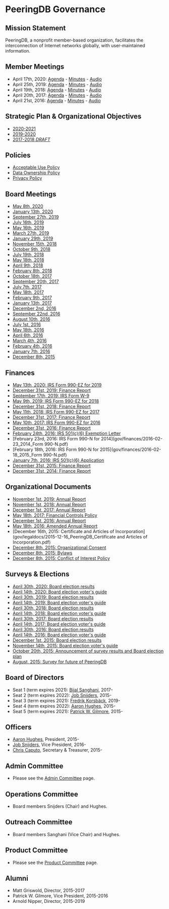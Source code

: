 
# PeeringDB Governance

## Mission Statement

PeeringDB, a nonprofit member-based organization, facilitates the interconnection of Internet networks globally, with user-maintained information.

## Member Meetings

- April 17th, 2020: [Agenda](gov/legaldocs/2020-04-17_PeeringDB_Member_Meeting_Agenda.txt) - [Minutes](gov/legaldocs/2020-04-17_PeeringDB_Member_Meeting_Minutes.pdf) - [Audio](gov/legaldocs/2020-04-17_PeeringDB_Member_Meeting_Audio.mp3)
- April 25th, 2019: [Agenda](gov/legaldocs/2019-04-25_PeeringDB_Member_Meeting_Agenda.txt) - [Minutes](gov/legaldocs/2019-04-25_PeeringDB_Member_Meeting_Minutes.pdf) - [Audio](gov/legaldocs/2019-04-25_PeeringDB_Member_Meeting_Audio.mp3)
- April 19th, 2018: [Agenda](gov/legaldocs/2018-04-19_PeeringDB_Member_Meeting_Agenda.txt) - [Minutes](gov/legaldocs/2018-04-19_PeeringDB_Member_Meeting_Minutes.pdf) - [Audio](gov/legaldocs/2018-04-19_PeeringDB_Member_Meeting_Audio.mp3)
- April 20th, 2017: [Agenda](gov/legaldocs/2017-04-20_PeeringDB_Member_Meeting_Agenda.txt) - [Minutes](gov/legaldocs/2017-04-20_PeeringDB_Member_Meeting_Minutes.pdf) - [Audio](gov/legaldocs/2017-04-20_PeeringDB_Member_Meeting_Audio.mp3)
- April 21st, 2016: [Agenda](gov/legaldocs/2016-04-21_PeeringDB_Member_Meeting_Agenda.txt) - [Minutes](gov/legaldocs/2016-04-21_PeeringDB_Member_Meeting_Minutes.pdf) - [Audio](gov/legaldocs/2016-04-21_PeeringDB_Member_Meeting_Audio.mp3)

## Strategic Plan & Organizational Objectives

- [2020-2021](gov/misc/2020-05-21-PeeringDB_Strategic_Plan_2020-2021.pdf)
- [2019-2020](gov/misc/2019-05-20-PeeringDB_Strategic_Plan_2019-2020.pdf)
- [2017-2018 *DRAFT*](gov/misc/2017-02-09-PeeringDB_Strategic_Plan_2017-2018-DRAFT.pdf)

## Policies

- [Acceptable Use Policy](https://www.peeringdb.com/aup)
- [Data Ownership Policy](gov/misc/2020-04-06_PeeringDB_Data_Ownership_Policy_Document_v1.0.pdf)
- [Privacy Policy](gov/misc/2017-04-02-PeeringDB_Privacy_Policy.pdf)

## Board Meetings

- [May 8th, 2020](gov/legaldocs/2020-05-08_PeeringDB_Board_Minutes.pdf)
- [January 13th, 2020](gov/legaldocs/2020-01-13_PeeringDB_Board_Minutes.pdf)
- [September 27th, 2019](gov/legaldocs/2019-09-27_PeeringDB_Board_Minutes.pdf)
- [July 16th, 2019](gov/legaldocs/2019-07-16_PeeringDB_Board_Minutes.pdf)
- [May 16th, 2019](gov/legaldocs/2019-05-16_PeeringDB_Board_Minutes.pdf)
- [March 27th, 2019](gov/legaldocs/2019-03-27_PeeringDB_Board_Minutes.pdf)
- [January 29th, 2019](gov/legaldocs/2019-01-29_PeeringDB_Board_Minutes.pdf)
- [November 15th, 2018](gov/legaldocs/2018-11-15_PeeringDB_Board_Minutes.pdf)
- [October 9th, 2018](gov/legaldocs/2018-10-09_PeeringDB_Board_Minutes.pdf)
- [July 19th, 2018](gov/legaldocs/2018-07-19_PeeringDB_Board_Minutes.pdf)
- [May 18th, 2018](gov/legaldocs/2018-05-18_PeeringDB_Board_Consent_of_Directors_in_Lieu_of_Annual_Meeting.pdf)
- [April 9th, 2018](gov/legaldocs/2018-04-09_PeeringDB_Board_Minutes.pdf)
- [February 8th, 2018](gov/legaldocs/2018-02-08_PeeringDB_Board_Minutes.pdf)
- [October 18th, 2017](gov/legaldocs/2017-10-18_PeeringDB_Board_Minutes.pdf)
- [September 20th, 2017](gov/legaldocs/2017-09-20_PeeringDB_Board_Minutes.pdf)
- [July 7th, 2017](gov/legaldocs/2017-07-07_PeeringDB_Board_Minutes.pdf)
- [May 18th, 2017](gov/legaldocs/2017-05-18_PeeringDB_Board_Minutes.pdf)
- [February 9th, 2017](gov/legaldocs/2017-02-09_PeeringDB_Board_Minutes.pdf)
- [January 13th, 2017](gov/legaldocs/2017-01-13_PeeringDB_Board_Minutes.pdf)
- [December 2nd, 2016](gov/legaldocs/2016-12-02_PeeringDB_Board_Minutes.pdf)
- [September 22nd, 2016](gov/legaldocs/2016-09-22_PeeringDB_Board_Minutes.pdf)
- [August 10th, 2016](gov/legaldocs/2016-08-10_PeeringDB_Board_Minutes.pdf)
- [July 1st, 2016](gov/legaldocs/2016-07-01_PeeringDB_Board_Minutes.pdf)
- [May 18th, 2016](gov/legaldocs/2016-05-18_PeeringDB_Board_Minutes.pdf)
- [April 6th, 2016](gov/legaldocs/2016-04-06_PeeringDB_Board_Minutes.pdf)
- [March 4th, 2016](gov/legaldocs/2016-03-04_PeeringDB_Board_Minutes.pdf)
- [February 4th, 2016](gov/legaldocs/2016-02-04_PeeringDB_Board_Minutes.pdf)
- [January 7th, 2016](gov/legaldocs/2016-01-07_PeeringDB_Board_Minutes.pdf)
- [December 8th, 2015](gov/legaldocs/2015-12-08_PeeringDB_Board_Minutes.pdf)

## Finances

- [May 13th, 2020: IRS Form 990-EZ for 2019](gov/finances/2020-05-13_2019_Form_990-EZ.pdf)
- [December 31st, 2019: Finance Report](gov/finances/2019-12-31_PeeringDB_Finances.pdf)
- [September 17th, 2019: IRS Form W-9](gov/finances/2019-09-17_PeeringDB_IRS_Form_W-9.pdf)
- [May 9th, 2019: IRS Form 990-EZ for 2018](gov/finances/2019-05-09_2018_Form_990-EZ.pdf)
- [December 31st, 2018: Finance Report](gov/finances/2018-12-31_PeeringDB_Finances.pdf)
- [May 11th, 2018: IRS Form 990-EZ for 2017](gov/finances/2018-05-11_2017_Form_990-EZ.pdf)
- [December 31st, 2017: Finance Report](gov/finances/2017-12-31_PeeringDB_Finances.pdf)
- [May 10th, 2017: IRS Form 990-EZ for 2016](gov/finances/2017-05-10_2016_Form_990-EZ.pdf)
- [December 31st, 2016: Finance Report](gov/finances/2016-12-31_PeeringDB_Finances.pdf)
- [February 24th, 2016: IRS 501(c)(6) Exemption Letter](gov/finances/2016-02-24_PeeringDB_IRS_501(c)(6)_Exemption_Letter.pdf)
- [February 23rd, 2016: IRS Form 990-N for 2014](gov/finances/2016-02-23_2014_Form 990-N.pdf)
- [February 18th, 2016: IRS Form 990-N for 2015](gov/finances/2016-02-18_2015_Form 990-N.pdf)
- [January 7th, 2016: IRS 501(c)(6) Application](gov/finances/2016-01-07_PeeringDB_Non_Profit_Filing.pdf)
- [December 31st, 2015: Finance Report](gov/finances/2015-12-31_PeeringDB_Finances.pdf)
- [December 31st, 2014: Finance Report](gov/finances/2014-12-31_PeeringDB_Finances.pdf)

## Organizational Documents

- [November 1st, 2019: Annual Report](gov/legaldocs/2019-11-01_PeeringDB_Annual_Report.pdf)
- [November 1st, 2018: Annual Report](gov/legaldocs/2018-11-01_PeeringDB_Annual_Report.pdf)
- [December 1st, 2017: Annual Report](gov/legaldocs/2017-12-01_PeeringDB_Annual_Report.pdf)
- [May 18th, 2017: Financial Controls Policy](gov/legaldocs/2017-05-18_PeeringDB_Financial_Controls_Policy.pdf)
- [December 1st, 2016: Annual Report](gov/legaldocs/2016-12-01_PeeringDB_Annual_Report.pdf)
- [May 18th, 2016: Amended Annual Report](gov/legaldocs/2016-05-18_PeeringDB_Amended_Annual_Report.pdf)
- [December 16th, 2015: Certificate and Articles of Incorporation](gov/legaldocs/2015-12-16_PeeringDB_Certificate and Articles of Incorporation.pdf)
- [December 8th, 2015: Organizational Consent](gov/legaldocs/2015-12-08_PeeringDB_Organizational_Consent.pdf)
- [December 8th, 2015: Bylaws](gov/legaldocs/2015-12-08_PeeringDB_Bylaws.pdf)
- [December 8th, 2015: Conflict of Interest Policy](gov/legaldocs/2015-12-08_PeeringDB_Conflict_of_Interest_Policy.pdf)

## Surveys & Elections

- [April 30th, 2020: Board election results](gov/misc/2020-04-30_Comprehensive_Poll_Results.pdf)
- [April 14th, 2020: Board election voter's guide](gov/misc/2020-04-14_election.html)
- [April 30th, 2019: Board election results](gov/misc/2019-04-30_Comprehensive_Poll_Results.pdf)
- [April 14th, 2019: Board election voter's guide](gov/misc/2019-04-14_election.html)
- [April 30th, 2018: Board election results](gov/misc/2018-04-30_Comprehensive_Poll_Results.pdf)
- [April 14th, 2018: Board election voter's guide](gov/misc/2018-04-14_election.html)
- [April 30th, 2017: Board election results](gov/misc/2017-04-30_Comprehensive_Poll_Results.pdf)
- [April 14th, 2017: Board election voter's guide](gov/misc/2017-04-14_election.html)
- [April 30th, 2016: Board election results](gov/misc/2016-04-30_Comprehensive_Poll_Results.pdf)
- [April 14th, 2016: Board election voter's guide](gov/misc/2016-04-14_election.html)
- [December 1st, 2015: Board election results](gov/misc/2015-12-01_Comprehensive_Poll_Results.pdf)
- [November 14th, 2015: Board election voter's guide](gov/misc/2015-11-14_election.html)
- [October 20th, 2015: Announcement of survey results and Board election plan](gov/misc/2015-10-20_Announcement.txt)
- [August, 2015: Survey for future of PeeringDB](gov/misc/2015-08-00_PDB_Survey_results.pdf)

## Board of Directors

- Seat 1 (term expires 2021): [Bijal Sanghani](mailto:bijal@peeringdb.com), 2017-
- Seat 2 (term expires 2022): [Job Snijders](mailto:job@peeringdb.com), 2015-
- Seat 3 (term expires 2021): [Fredrik Korsbäck](mailto:fk@peeringdb.com), 2019-
- Seat 4 (term expires 2022): [Aaron Hughes](mailto:aaronh@peeringdb.com), 2015-
- Seat 5 (term expires 2021): [Patrick W. Gilmore](mailto:patrick@peeringdb.com), 2015-

## Officers

- [Aaron Hughes](mailto:aaronh@peeringdb.com), President, 2015-
- [Job Snijders](mailto:job@peeringdb.com), Vice President, 2016-
- [Chris Caputo](mailto:ccaputo@peeringdb.com), Secretary & Treasurer, 2015-

## Admin Committee

- Please see the [Admin Committee](/committee/admin/) page.

## Operations Committee

- Board members Snijders (Chair) and Hughes.

## Outreach Committee

- Board members Sanghani (Vice Chair) and Hughes.

## Product Committee

- Please see the [Product Committee](/committee/product/) page.

## Alumni

- Matt Griswold, Director, 2015-2017
- Patrick W. Gilmore, Vice President, 2015-2016
- Arnold Nipper, Director, 2015-2019
